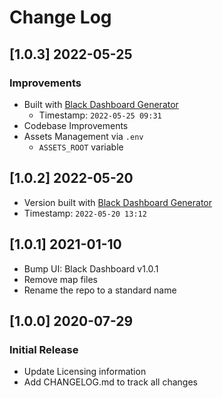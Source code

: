 # Change Log

## [1.0.3] 2022-05-25
### Improvements

- Built with [Black Dashboard Generator](https://appseed.us/generator/black-dashboard/)
  - Timestamp: `2022-05-25 09:31`
- Codebase Improvements
- Assets Management via `.env`
  - `ASSETS_ROOT` variable  

## [1.0.2] 2022-05-20

- Version built with [Black Dashboard Generator](https://appseed.us/generator/black-dashboard/)
- Timestamp: `2022-05-20 13:12`

## [1.0.1] 2021-01-10

- Bump UI: Black Dashboard v1.0.1
- Remove map files
- Rename the repo to a standard name

## [1.0.0] 2020-07-29
### Initial Release

- Update Licensing information
- Add CHANGELOG.md to track all changes
